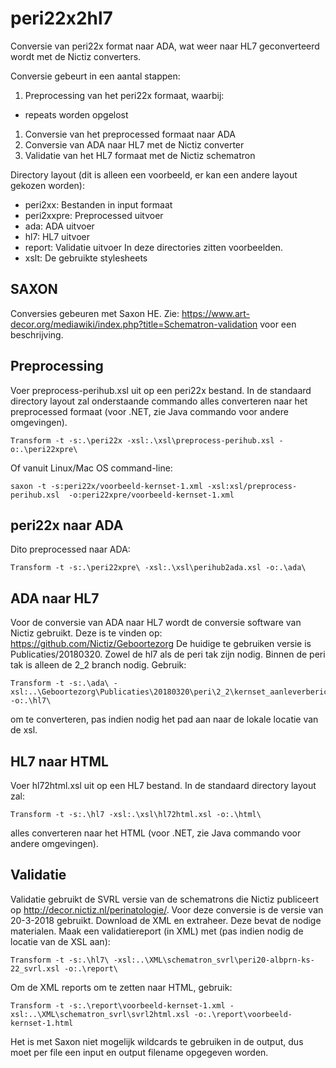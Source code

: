 # peri22x2hl7
Conversie van peri22x format naar ADA, wat weer naar HL7 geconverteerd wordt met de Nictiz converters.

Conversie gebeurt in een aantal stappen:
1. Preprocessing van het peri22x formaat, waarbij:
  * repeats worden opgelost
1. Conversie van het preprocessed formaat naar ADA
1. Conversie van ADA naar HL7 met de Nictiz converter
1. Validatie van het HL7 formaat met de Nictiz schematron

Directory layout (dit is alleen een voorbeeld, er kan een andere layout gekozen worden):
- peri2xx: Bestanden in input formaat
- peri2xxpre: Preprocessed uitvoer
- ada: ADA uitvoer
- hl7: HL7 uitvoer
- report:  Validatie uitvoer
In deze directories zitten voorbeelden.
- xslt: De gebruikte stylesheets
## SAXON
Conversies gebeuren met Saxon HE. Zie:
https://www.art-decor.org/mediawiki/index.php?title=Schematron-validation
voor een beschrijving.
## Preprocessing
Voer preprocess-perihub.xsl uit op een peri22x bestand. In de standaard directory layout zal onderstaande commando alles converteren naar het preprocessed formaat (voor .NET, zie Java commando voor andere omgevingen).

```
Transform -t -s:.\peri22x -xsl:.\xsl\preprocess-perihub.xsl -o:.\peri22xpre\
```

Of vanuit Linux/Mac OS command-line:

```
saxon -t -s:peri22x/voorbeeld-kernset-1.xml -xsl:xsl/preprocess-perihub.xsl  -o:peri22xpre/voorbeeld-kernset-1.xml
```
## peri22x naar ADA
Dito preprocessed naar ADA:
```
Transform -t -s:.\peri22xpre\ -xsl:.\xsl\perihub2ada.xsl -o:.\ada\
```
## ADA naar HL7
Voor de conversie van ADA naar HL7 wordt de conversie software van Nictiz gebruikt. Deze is te vinden op:
https://github.com/Nictiz/Geboortezorg
De huidige te gebruiken versie is Publicaties/20180320. Zowel de hl7 als de peri tak zijn nodig. Binnen de peri tak is alleen de 2_2 branch nodig.
Gebruik:
```
Transform -t -s:.\ada\ -xsl:..\Geboortezorg\Publicaties\20180320\peri\2_2\kernset_aanleverbericht\wrapper\kernset_aanleverbericht_wrapper.xsl -o:.\hl7\
```
om te converteren, pas indien nodig het pad aan naar de lokale locatie van de xsl.
## HL7 naar HTML
Voer hl72html.xsl uit op een HL7 bestand. In de standaard directory layout zal:
```
Transform -t -s:.\hl7 -xsl:.\xsl\hl72html.xsl -o:.\html\
```
alles converteren naar het HTML (voor .NET, zie Java commando voor andere omgevingen). 
## Validatie
Validatie gebruikt de SVRL versie van de schematrons die Nictiz publiceert op http://decor.nictiz.nl/perinatologie/. 
Voor deze conversie is de versie van 20-3-2018 gebruikt. Download de XML en extraheer. Deze bevat de nodige materialen.
Maak een validatiereport (in XML) met (pas indien nodig de locatie van de XSL aan): 
```
Transform -t -s:.\hl7\ -xsl:..\XML\schematron_svrl\peri20-albprn-ks-22_svrl.xsl -o:.\report\
```
Om de XML reports om te zetten naar HTML, gebruik:
```
Transform -t -s:.\report\voorbeeld-kernset-1.xml -xsl:..\XML\schematron_svrl\svrl2html.xsl -o:.\report\voorbeeld-kernset-1.html
```
Het is met Saxon niet mogelijk wildcards te gebruiken in de output, dus moet per file een input en output filename opgegeven worden.
